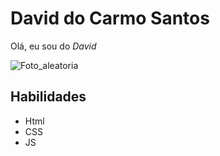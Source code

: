 # David do Carmo Santos

Olá, eu sou do *David* 


![Foto_aleatoria](https://avatars0.githubusercontent.com/u/583231?s=460&v=4) 

## Habilidades 
  * Html 
  * CSS 
  * JS
  
  
